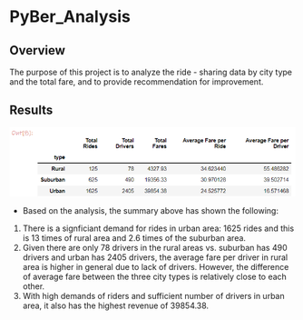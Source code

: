 # PyBer_Analysis

## Overview
The purpose of this project is to analyze the ride - sharing data by city type and the total fare, and to provide recommendation for improvement. 

## Results
![PyBer_Summar](https://github.com/Krystal313/PyBer_Analysis/blob/078a92a2a9404764d618370e5d11f8a50bc51d4c/analysis/PyBer_Summary.png)

- Based on the analysis, the summary above has shown the following: 
1. There is a signficiant demand for rides in urban area: 1625 rides and this is 13 times of rural area and 2.6 times of the suburban area. 
2. Given there are only 78 drivers in the rural areas vs. suburban has 490 drivers and urban has 2405 drivers, the average fare per driver in rural area is higher in general due to lack of drivers. However, the difference of average fare between the three city types is relatively close to each other. 
3. With high demands of riders and sufficient number of drivers in urban area, it also has the highest revenue of 39854.38.
